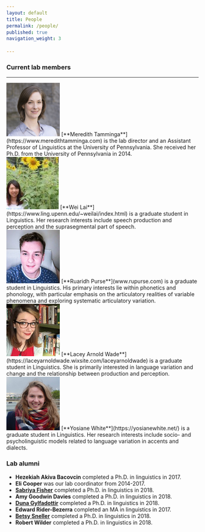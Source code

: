 ```yaml
---
layout: default
title: People
permalink: /people/
published: true
navigation_weight: 3
    
---
```


### Current lab members

***

<img src="/images/meredith.jpg"/>
[**Meredith Tamminga**](https://www.meredithtamminga.com) is the lab director and an Assistant Professor of Linguistics at the University of Pennsylvania. She received her Ph.D. from the University of Pennsylvania in 2014.

<br style="clear:both" />

<img src="/images/wei.jpg"/>
[**Wei Lai**](https://www.ling.upenn.edu/~weilai/index.html)  is a graduate student in Linguistics. Her research interests include speech production and perception and the suprasegmental part of speech.

<br style="clear:both" />

<img src="/images/ruaridh.jpg"/>
[**Ruaridh Purse**](www.rupurse.com) is a graduate student in Linguistics. His primary interests lie within phonetics and phonology, with particular emphasis on the articulatory realities of variable phenomena and exploring systematic articulatory variation.

<br style="clear:both" />

<img src="/images/lacey.jpg"/>
[**Lacey Arnold Wade**](https://laceyarnoldwade.wixsite.com/laceyarnoldwade) is a graduate student in Linguistics. She is primarily interested in language variation and change and the relationship between production and perception.

<br style="clear:both" />

<img src="/images/yosiane.jpg"/>
[**Yosiane White**](https://yosianewhite.net/)  is a graduate student in Linguistics. Her research interests include socio- and psycholinguistic models related to language variation in accents and dialects.

<br style="clear:both" /> 


### Lab alumni

- **Hezekiah Akiva Bacovcin** completed a Ph.D. in linguistics in 2017. 
- **Eli Cooper** was our lab coordinator from 2014-2017. 
- [**Sabriya Fisher**](https://www.wellesley.edu/cogsci/faculty/sfisher) completed a Ph.D. in linguistics in 2018. 
- **Amy Goodwin Davies** completed a Ph.D. in linguistics in 2018.
- [**Duna Gylfadottir**](http://www.ling.upenn.edu/~gug/) completed a Ph.D. in linguistics in 2018.
- **Edward Rider-Bezerra** completed an MA in linguistics in 2017. 
- [**Betsy Sneller**](https://betsysneller.github.io) completed a Ph.D. in linguistics in 2018. 
- **Robert Wilder** completed a Ph.D. in linguistics in 2018.


